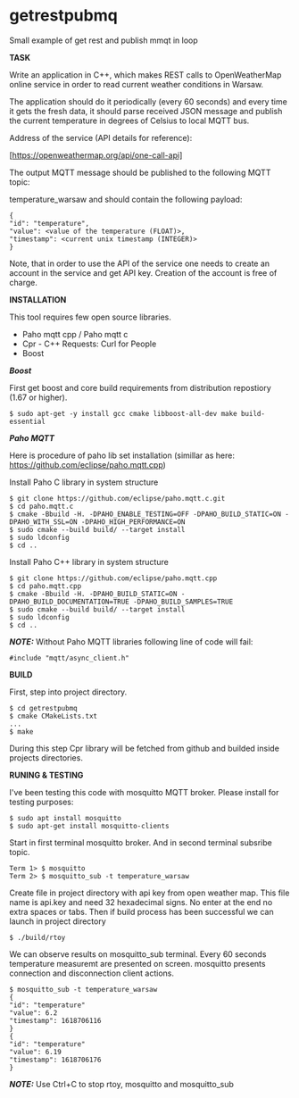 # getrestpubmq
Small example of get rest and publish mmqt in loop

__TASK__

Write an application in C++, which makes REST calls to OpenWeatherMap online service in order to read current weather conditions in Warsaw.

The application should do it periodically (every 60 seconds) and every time it gets the fresh data, it should parse received JSON message and publish the current temperature in degrees of Celsius to local MQTT bus.

Address of the service (API details for reference):

[https://openweathermap.org/api/one-call-api]

The output MQTT message should be published to the following MQTT topic:

temperature_warsaw and should contain the following payload:

```
{
"id": "temperature",
"value": <value of the temperature (FLOAT)>,
"timestamp": <current unix timestamp (INTEGER)>
}
```

Note, that in order to use the API of the service one needs to create an account in the service and get API key. Creation of the account is free of charge.

__INSTALLATION__

This tool requires few open source libraries.

- Paho mqtt cpp / Paho mqtt c
- Cpr - C++ Requests: Curl for People
- Boost

___Boost___

First get boost and core build requirements from distribution repostiory (1.67 or higher).

```
$ sudo apt-get -y install gcc cmake libboost-all-dev make build-essential
```

___Paho MQTT___

Here is procedure of paho lib set installation
(simillar as here: https://github.com/eclipse/paho.mqtt.cpp)

Install Paho C library in system structure

```
$ git clone https://github.com/eclipse/paho.mqtt.c.git
$ cd paho.mqtt.c
$ cmake -Bbuild -H. -DPAHO_ENABLE_TESTING=OFF -DPAHO_BUILD_STATIC=ON -DPAHO_WITH_SSL=ON -DPAHO_HIGH_PERFORMANCE=ON
$ sudo cmake --build build/ --target install
$ sudo ldconfig
$ cd ..
```

Install Paho C++ library in system structure

```
$ git clone https://github.com/eclipse/paho.mqtt.cpp
$ cd paho.mqtt.cpp
$ cmake -Bbuild -H. -DPAHO_BUILD_STATIC=ON -DPAHO_BUILD_DOCUMENTATION=TRUE -DPAHO_BUILD_SAMPLES=TRUE
$ sudo cmake --build build/ --target install
$ sudo ldconfig
$ cd ..
```

**_NOTE:_** Without Paho MQTT libraries following line of code will fail:
```
#include "mqtt/async_client.h"
```


__BUILD__

First, step into project directory.
```
$ cd getrestpubmq
$ cmake CMakeLists.txt
...
$ make
```

During this step Cpr library will be fetched from github and builded inside projects directories.

__RUNING & TESTING__

I've been testing this code with mosquitto MQTT broker.
Please install for testing purposes:
```
$ sudo apt install mosquitto
$ sudo apt-get install mosquitto-clients
```

Start in first terminal mosquitto broker.
And in second terminal subsribe topic.
```
Term 1> $ mosquitto
Term 2> $ mosquitto_sub -t temperature_warsaw
```

Create file in project directory with api key from open weather map.
This file name is api.key and need 32 hexadecimal signs.
No enter at the end no extra spaces or tabs.
Then if build process has been successful we can launch in project directory
```
$ ./build/rtoy
```

We can observe results on mosquitto_sub terminal.
Every 60 seconds temperature measuremt are presented on screen.
mosquitto presents connection and disconnection client actions.
```
$ mosquitto_sub -t temperature_warsaw
{
"id": "temperature"
"value": 6.2
"timestamp": 1618706116
}
{
"id": "temperature"
"value": 6.19
"timestamp": 1618706176
}
```

**_NOTE:_** Use Ctrl+C to stop rtoy, mosquitto and mosquitto_sub